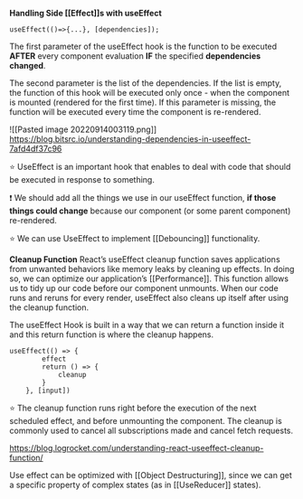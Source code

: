 **Handling Side [[Effect]]s with useEffect**

```React
useEffect(()=>{...}, [dependencies]);
```

The first parameter of the useEffect hook is the function to be executed **AFTER** every component evaluation **IF** the specified **dependencies changed**. 

The second parameter is the list of the dependencies. If the list is empty, the function of this hook will be executed only once - when the component is mounted (rendered for the first time). If this parameter is missing, the function will be executed every time the component is re-rendered.

![[Pasted image 20220914003119.png]]
https://blog.bitsrc.io/understanding-dependencies-in-useeffect-7afd4df37c96

⭐️  UseEffect is an important hook that enables to deal with code that should be executed in response to something.

❗️ We should add all the things we use in our useEffect function, **if those things could change** because our component (or some parent component) re-rendered. 

⭐️  We can use UseEffect to implement [[Debouncing]] functionality.

   **Cleanup Function**
React’s useEffect cleanup function saves applications from unwanted behaviors like memory leaks by cleaning up effects. In doing so, we can optimize our application’s [[Performance]]. This function allows us to tidy up our code before our component unmounts. When our code runs and reruns for every render, useEffect also cleans up itself after using the cleanup function.

The useEffect Hook is built in a way that we can return a function inside it and this return function is where the cleanup happens.

``` JS
useEffect(() => {
        effect
        return () => {
            cleanup
        }
    }, [input])
```

⭐️  The cleanup function runs right before the execution of the next scheduled effect, and before unmounting the component. The cleanup is commonly used to cancel all subscriptions made and cancel fetch requests.

https://blog.logrocket.com/understanding-react-useeffect-cleanup-function/

Use effect can be optimized with [[Object Destructuring]], since we can get a specific property of complex states (as in [[UseReducer]] states).